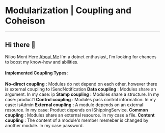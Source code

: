 # Modularization | Coupling and Coheison
***
## Hi there 👋
Niloo Mont Here [About Me](https://www.linkedin.com/in/niloufar-mont/)
I'm a dotnet enthusiast, I'm looking for chances to boost my know-how and abilities.

#### Implemented Coupling Types:
**No-direct coupling** : Modules do not depend on each other, however there is external coupling to ISendNotification
**Data coupling** : Modules share an argument. In my case: ip
**Stamp coupling** : Modules share a structure. In my case: product1
**Control coupling** : Modules pass control information. In my case: isAdmin
**External coupling** : A module depends on an external resource. In my case: Product depends on IShippingService.
**Common coupling** : Modules share an external resource. In my case a file.
**Content coupling** : The content of a module's member memeber is changed by another module. In my case password.